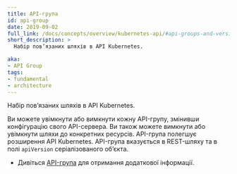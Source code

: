 ```yaml
---
title: API-група
id: api-group
date: 2019-09-02
full_link: /docs/concepts/overview/kubernetes-api/#api-groups-and-versioning
short_description: >
  Набір повʼязаних шляхів в API Kubernetes.

aka:
- API Group
tags:
- fundamental
- architecture
---
```


Набір повʼязаних шляхів в API Kubernetes.

<!--more-->

Ви можете увімкнути або вимкнути кожну API-групу, змінивши конфігурацію свого API-сервера. Ви також можете вимкнути або увімкнути шляхи до конкретних ресурсів. API-група полегшує розширення API Kubernetes. API-група вказується в REST-шляху та в полі `apiVersion` серіалізованого обʼєкта.

* Дивіться [API-група](/uk/docs/concepts/overview/kubernetes-api/#api-groups-and-versioning) для отримання додаткової інформації.
